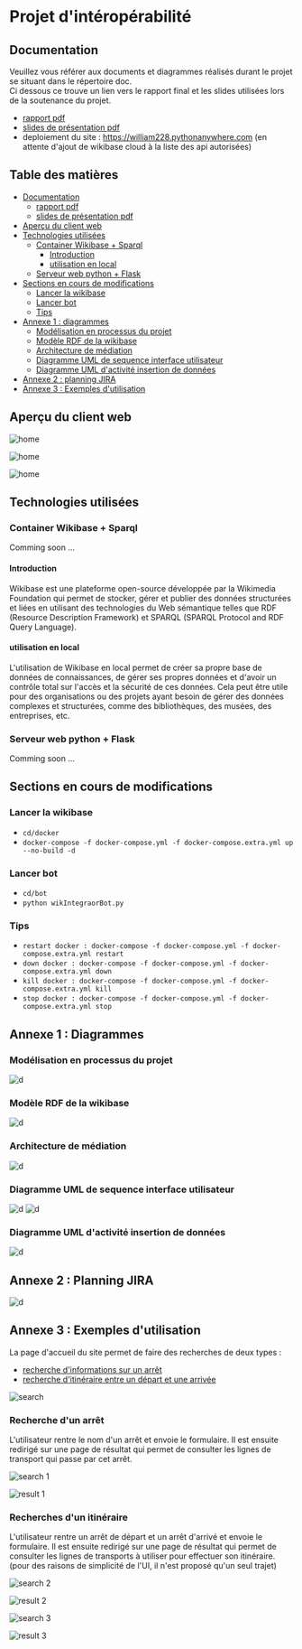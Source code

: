 # Projet d'intéropérabilité

## Documentation

Veuillez vous référer aux documents et diagrammes réalisés durant le projet se situant dans le répertoire doc.  
Ci dessous ce trouve un lien vers le rapport final et les slides utilisées lors de la soutenance du projet.

- [rapport pdf](docs/compte_rendu/document_de_conception_final-groupe2-AlpesTransport-22_03_2023.pdf)  
- [slides de présentation pdf](docs/compte_rendu/alpestransport_presentation_finale.pdf)
- deploiement du site : https://william228.pythonanywhere.com (en attente d'ajout de wikibase cloud à la liste des api autorisées)

## Table des matières

- [Documentation](#documentation)
  - [rapport pdf](docs/compte_rendu/document_de_conception_final-groupe2-AlpesTransport-22_03_2023.pdf)
  - [slides de présentation pdf](docs/compte_rendu/alpestransport_presentation_finale.pdf)
- [Aperçu du client web](#aperçu-du-client-web)
- [Technologies utilisées](#technologies-utilisées)
  - [Container Wikibase + Sparql](#container-wikibase--sparql)
    - [Introduction](#introduction)
    - [utilisation en local](#utilisation-en-local)
  - [Serveur web python + Flask](#serveur-web-python--flask)
- [Sections en cours de modifications](#sections-en-cours-de-modifications)
  - [Lancer la wikibase](#lancer-la-wikibase)
  - [Lancer bot](#lancer-bot)
  - [Tips](#tips)
- [Annexe 1 : diagrammes](#annexe-1--diagrammes)
  - [Modélisation en processus du projet](#modélisation-en-processus-du-projet)
  - [Modèle RDF de la wikibase](#modèle-rdf-de-la-wikibase)
  - [Architecture de médiation](#architecture-de-médiation)
  - [Diagramme UML de sequence interface utilisateur](#diagramme-uml-de-sequence-interface-utilisateur)
  - [Diagramme UML d'activité insertion de données](#diagramme-uml-dactivité-insertion-de-données)
- [Annexe 2 : planning JIRA](#annexe-2--planning-jira)
- [Annexe 3 : Exemples d'utilisation](#annexe-3--exemple-dutilisation)

## Aperçu du client web

![home](/docs/screen-shots/1_home_page.gif)

![home](/docs/screen-shots/2_result_page.gif)

![home](/docs/screen-shots/3_error_page.gif)

## Technologies utilisées

### Container Wikibase + Sparql

Comming soon ...

#### Introduction

Wikibase est une plateforme open-source développée par la Wikimedia Foundation qui permet de stocker, gérer et publier des données structurées et liées en utilisant des technologies du Web sémantique telles que RDF (Resource Description Framework) et SPARQL (SPARQL Protocol and RDF Query Language).

#### utilisation en local

L'utilisation de Wikibase en local permet de créer sa propre base de données de connaissances, de gérer ses propres données et d'avoir un contrôle total sur l'accès et la sécurité de ces données. Cela peut être utile pour des organisations ou des projets ayant besoin de gérer des données complexes et structurées, comme des bibliothèques, des musées, des entreprises, etc.

### Serveur web python + Flask

Comming soon ...

## Sections en cours de modifications

### Lancer la wikibase

- `cd/docker`
- `docker-compose -f docker-compose.yml -f docker-compose.extra.yml up --no-build -d`

### Lancer bot

- `cd/bot`
- `python wikIntegraorBot.py`

### Tips

- `restart docker : docker-compose -f docker-compose.yml -f docker-compose.extra.yml restart`
- `down docker : docker-compose -f docker-compose.yml -f docker-compose.extra.yml down`
- `kill docker : docker-compose -f docker-compose.yml -f docker-compose.extra.yml kill`
- `stop docker : docker-compose -f docker-compose.yml -f docker-compose.extra.yml stop`

## Annexe 1 : Diagrammes

### Modélisation en processus du projet

![d](/docs/diagrams/modelisation_processus.drawio.png)

### Modèle RDF de la wikibase

![d](/docs/diagrams/modele_wikibase_22_02_2023.drawio.png)

### Architecture de médiation

![d](/docs/diagrams/architecture%20de%20mediation.drawio.png)

### Diagramme UML de sequence interface utilisateur

![d](/docs/diagrams/diagramme%20de%20sequence%20interface%20utilisateur.drawio.png)
![d](/docs/diagrams/diagramme%20de%20sequence%20interface%20utilisateur_2.drawio.png)

### Diagramme UML d'activité insertion de données

![d](/docs/diagrams/uml_activite_insertion.drawio.png)


## Annexe 2 : Planning JIRA

![d](/docs/screen-shots/jira_vue_d'ensemble_planning.png)

## Annexe 3 : Exemples d'utilisation

La page d'accueil du site permet de faire des recherches de deux types :

- [recherche d'informations sur un arrêt](#recherche-dun-arrêt)
- [recherche d'itinéraire entre un départ et une arrivée](#recherche-dun-itinéraire)

![search](/docs/screen-shots/exemple_utilisation/0_search.png)

### Recherche d'un arrêt

L'utilisateur rentre le nom d'un arrêt et envoie le formulaire.
Il est ensuite redirigé sur une page de résultat qui permet de consulter
les lignes de transport qui passe par cet arrêt.  

![search 1](/docs/screen-shots/exemple_utilisation/1_1_search.png)

![result 1](/docs/screen-shots/exemple_utilisation/1_2_result.png)

### Recherches d'un itinéraire

L'utilisateur rentre un arrêt de départ et un arrêt d'arrivé et envoie le formulaire.
Il est ensuite redirigé sur une page de résultat qui permet de consulter les lignes de
transports à utiliser pour effectuer son itinéraire.  
(pour des raisons de simplicité de l'UI, il n'est proposé qu'un seul trajet)

![search 2](/docs/screen-shots/exemple_utilisation/1ItineraireBernay_Lisieux.png)

![result 2](/docs/screen-shots/exemple_utilisation/1itineraireBernay_Lisieux_resultat.png)

![search 3](/docs/screen-shots/exemple_utilisation/2InitineraireTroyes_Curel.png)

![result 3](/docs/screen-shots/exemple_utilisation/2InitineraireTroyes_Curel_resultat.png)
